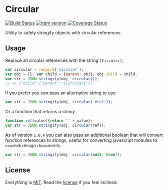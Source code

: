 # Circular

[![Build Status](https://travis-ci.org/tmpfs/circular.svg)](https://travis-ci.org/tmpfs/circular)
[![npm version](http://img.shields.io/npm/v/circular.svg)](https://npmjs.org/package/circular)
[![Coverage Status](https://coveralls.io/repos/tmpfs/circular/badge.svg?branch=master&service=github&v=1)](https://coveralls.io/github/tmpfs/circular?branch=master)

Utility to safely stringify objects with circular references.

## Usage

Replace all circular references with the string `[Circular]`;

```javascript
var circular = require('circular');
var obj = {}; var child = {parent: obj}; obj.child = child;
var str = JSON.stringify(obj, circular());
// => {"child":{"parent":"[Circular]"}}
```

If you prefer you can pass an alternative string to use:

```javascript
var str = JSON.stringify(obj, circular('#ref'));
```

Or a function that returns a string:

```javascript
function ref(value){return '' + value};
var str = JSON.stringify(obj, circular(ref));
```
As of version `1.0.4` you can also pass an additional boolean that will convert function references to strings, useful for converting javascript modules to `couchdb` design documents.

```javascript
var str = JSON.stringify(obj, circular(null, true));
```

## License

Everything is [MIT](http://en.wikipedia.org/wiki/MIT_License). Read the [license](/LICENSE) if you feel inclined.
